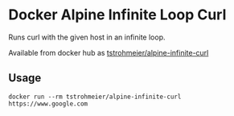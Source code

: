 # Docker Alpine Infinite Loop Curl

Runs curl with the given host in an infinite loop.

Available from docker hub as [tstrohmeier/alpine-infinite-curl](https://hub.docker.com/r/tstrohmeier/alpine-infinite-curl/)

## Usage

    docker run --rm tstrohmeier/alpine-infinite-curl https://www.google.com
